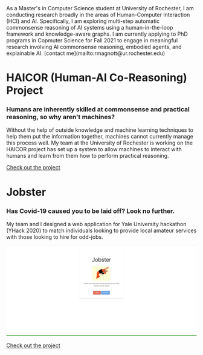 <body style="border:orange;">
As a Master's in Computer Science student at University of Rochester, I am conducting research broadly in the areas of Human-Computer Interaction (HCI) and AI. Specifically, I am exploring multi-step automatic commonsense reasoning of AI systems using a human-in-the-loop framework and knowledge-aware graphs. I am currently applying to PhD programs in Copmuter Science for Fall 2021 to engage in meaningful research involving AI commonsense reasoning, embodied agents, and explainable AI. 
</body>
[contact me](mailto:rmagnott@ur.rochester.edu)

# **HAICOR (Human-AI Co-Reasoning) Project**
### Humans are inherently skilled at commonsense and practical reasoning, so why aren't machines? 
Without the help of outside knowledge and machine learning techniques to help them put the information together, machines cannot currently manage this process well. My team at the University of Rochester is working on the HAICOR project has set up a system to allow machines to interact with humans and learn from them how to perform practical reasoning.

<a href="https://github.com/R-Magnotti/HAICOR">Check out the project</a>

# **Jobster**
### Has Covid-19 caused you to be laid off? Look no further.
My team and I designed a web application for Yale University hackathon (YHack 2020) to match individuals looking to provide local amateur services with those looking to hire for odd-jobs.

![Alt text](/demo.gif?raw=true "Demonstration of signing up and logging in")

<a href="https://github.com/R-Magnotti/jobster">Check out the project</a>




